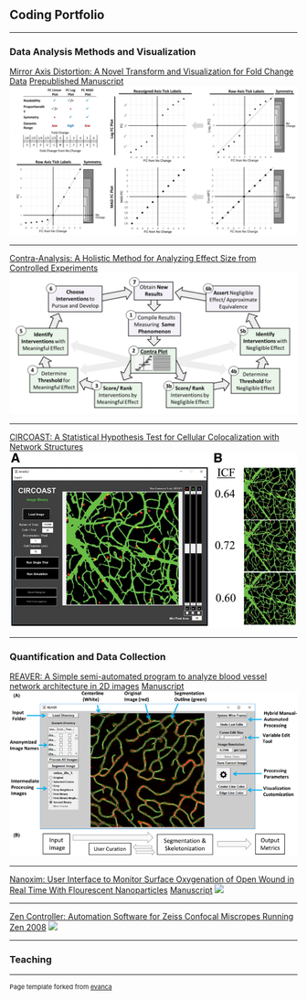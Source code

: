 ## Coding Portfolio

---

### Data Analysis Methods and Visualization

[Mirror Axis Distortion: A Novel Transform and Visualization for Fold Change Data](/sample_page)
[Prepublished Manuscript](https://arxiv.org/abs/2303.10829)
<img src="images/project_mad.JPG?raw=true"/>

---
[Contra-Analysis: A Holistic Method for Analyzing Effect Size from Controlled Experiments](/pdf/sample_presentation.pdf)
<img src="images/project_contra-analysis.PNG?raw=true"/>

---
[CIRCOAST: A Statistical Hypothesis Test for Cellular Colocalization with Network Structures](http://example.com/)
<img src="images/proejct_circoast.jpeg?raw=true"/>

---

### Quantification and Data Collection

[REAVER: A Simple semi-automated program to analyze blood vessel network architecture in 2D images](/sample_page)
[Manuscript](https://onlinelibrary.wiley.com/doi/full/10.1111/micc.12618)
<img src="images/project_reaver.png?raw=true"/>

---

[Nanoxim: User Interface to Monitor Surface Oxygenation of Open Wound in Real Time With Flourescent Nanoparticles](/sample_page)
[Manuscript](https://onlinelibrary.wiley.com/doi/full/10.1111/micc.12618)
<img src="project_nanoxim.png"/>

---

[Zen Controller: Automation Software for Zeiss Confocal Miscropes Running Zen 2008](/sample_page)
<img src="zen_controller_screenshot.png"/>

---


### Teaching


---
<p style="font-size:11px">Page template forked from <a href="https://github.com/evanca/quick-portfolio">evanca</a></p>
<!-- Remove above link if you don't want to attibute -->
